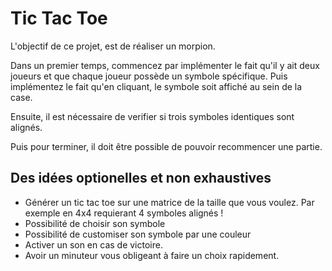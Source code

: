 # Tic Tac Toe

L'objectif de ce projet, est de réaliser un morpion. 

Dans un premier temps, commencez par implémenter le fait qu'il y ait deux joueurs et que chaque joueur possède un symbole spécifique. 
Puis implémentez le fait qu'en cliquant, le symbole soit affiché au sein de la case. 

Ensuite, il est nécessaire de verifier si trois symboles identiques sont alignés. 

Puis pour terminer, il doit être possible de pouvoir recommencer une partie. 

## Des idées optionelles et non exhaustives
+ Générer un tic tac toe sur une matrice de la taille que vous voulez. Par exemple en 4x4 requierant 4 symboles alignés ! 
+ Possibilité de choisir son symbole
+ Possibilité de customiser son symbole par une couleur
+ Activer un son en cas de victoire. 
+ Avoir un minuteur vous obligeant à faire un choix rapidement.

